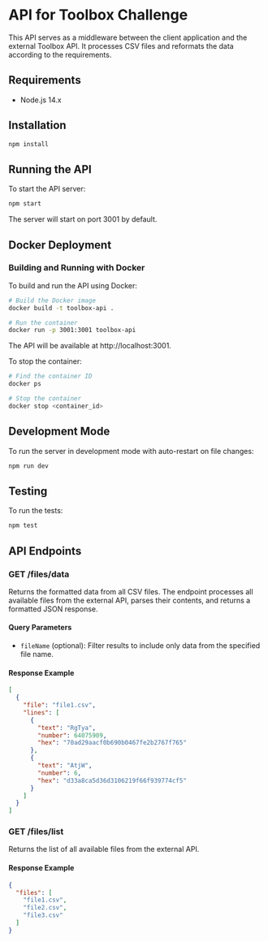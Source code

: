 # API for Toolbox Challenge

This API serves as a middleware between the client application and the external Toolbox API. It processes CSV files and reformats the data according to the requirements.

## Requirements

- Node.js 14.x

## Installation

```bash
npm install
```

## Running the API

To start the API server:

```bash
npm start
```

The server will start on port 3001 by default.

## Docker Deployment

### Building and Running with Docker

To build and run the API using Docker:

```bash
# Build the Docker image
docker build -t toolbox-api .

# Run the container
docker run -p 3001:3001 toolbox-api
```

The API will be available at http://localhost:3001.

To stop the container:

```bash
# Find the container ID
docker ps

# Stop the container
docker stop <container_id>
```

## Development Mode

To run the server in development mode with auto-restart on file changes:

```bash
npm run dev
```

## Testing

To run the tests:

```bash
npm test
```

## API Endpoints

### GET /files/data

Returns the formatted data from all CSV files. The endpoint processes all available files from the external API, parses their contents, and returns a formatted JSON response.

#### Query Parameters

- `fileName` (optional): Filter results to include only data from the specified file name.

#### Response Example

```json
[
  {
    "file": "file1.csv",
    "lines": [
      {
        "text": "RgTya",
        "number": 64075909,
        "hex": "70ad29aacf0b690b0467fe2b2767f765"
      },
      {
        "text": "AtjW",
        "number": 6,
        "hex": "d33a8ca5d36d3106219f66f939774cf5"
      }
    ]
  }
]
```

### GET /files/list

Returns the list of all available files from the external API.

#### Response Example

```json
{
  "files": [
    "file1.csv",
    "file2.csv",
    "file3.csv"
  ]
}
```